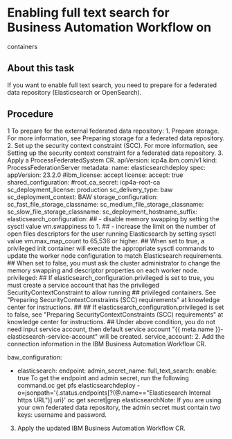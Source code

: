 # Enabling full text search for Business Automation Workflow on
containers

## About this task

If you want to enable full text search, you need to prepare for a federated data repository
(Elasticsearch or OpenSearch).

## Procedure

1 To prepare for the external federated data repository:
    1. Prepare storage. For more information, see Preparing storage for a federated data repository.
    2. Set up the security context constraint (SCC). For more information, see Setting up the security context constraint for a federated data repository.
    3. Apply a ProcessFederatedSystem CR. 
apiVersion: icp4a.ibm.com/v1
kind: ProcessFederationServer
metadata:
  name: elasticsearchdeploy
spec:
  appVersion: 23.2.0
  #ibm\_license: accept
  license:
    accept: true
  shared\_configuration: 
    #root\_ca\_secret: icp4a-root-ca
    sc\_deployment\_license: production
    sc\_delivery\_type: baw
    sc\_deployment\_context: BAW
    storage\_configuration:
      sc\_fast\_file\_storage\_classname: <required>
      sc\_medium\_file\_storage\_classname: <required>
      sc\_slow\_file\_storage\_classname: <required>
      sc\_deployment\_hostname\_suffix: <required>
  elasticsearch\_configuration:
    ## - disable memory swapping by setting the sysctl value vm.swappiness to 1.
    ## - increase the limit on the number of open files descriptors for the user running Elasticsearch by setting sysctl value vm.max\_map\_count to 65,536 or higher.
    ## When set to true, a privileged init container will execute the appropriate sysctl commands to update the worker node configuration to match Elasticsearch requirements.
    ## When set to false, you must ask the cluster administrator to change the memory swapping and descriptor properties on each worker node.
    privileged: <required>
    ## If elasticsearch\_configuration.privileged is set to true, you must create a service account that has the privileged SecurityContextConstraint to allow running 
    ## privileged containers. See "Preparing SecurityContextConstraints (SCC) requirements" at knowledge center for instructions.
    ##
    ## If elasticsearch\_configuration.privileged is set to false, see "Preparing SecurityContextConstraints (SCC) requirements" at knowledge center for instructions.
    ## Under above condition, you do not need input service account, then default service account "{{ meta.name }}-elasticsearch-service-account" will be created.
    service\_account: <required>
2. Add the connection information in the IBM Business Automation
Workflow CR.

baw\_configuration:
- elasticsearch:
      endpoint: <required>
      admin\_secret\_name: <required>
  full\_text\_search:
      enable: true 
To get the endpoint and admin secret, run the following
command.oc get pfs elasticsearchdeploy -o=jsonpath='{.status.endpoints[?(@.name=="Elasticsearch Internal https URL")].uri}'
oc get secret|grep elasticsearchNote: If you are using your own
federated data repository, the admin secret must contain two keys: username and
password.
3. Apply the updated IBM Business Automation
Workflow CR.